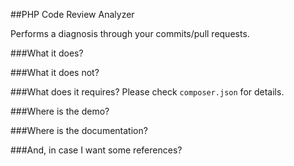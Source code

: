 ##PHP Code Review Analyzer

<badges here>

Performs a diagnosis through your commits/pull requests.

###What it does?


###What it does not?


###What does it requires?
Please check `composer.json` for details.

###Where is the demo?

<demo link here>

###Where is the documentation?


###And, in case I want some references?


